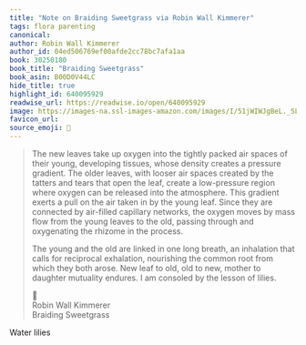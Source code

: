 ```yaml
---
title: "Note on Braiding Sweetgrass via Robin Wall Kimmerer"
tags: flora parenting
canonical: 
author: Robin Wall Kimmerer
author_id: 04ed506769ef00afde2cc78bc7afa1aa
book: 30250180
book_title: "Braiding Sweetgrass"
book_asin: B00D0V44LC
hide_title: true
highlight_id: 640095929
readwise_url: https://readwise.io/open/640095929
image: https://images-na.ssl-images-amazon.com/images/I/51jWIWJgBeL._SL200_.jpg
favicon_url: 
source_emoji: 📕
---
```


> The new leaves take up oxygen into the tightly packed air spaces of their young, developing tissues, whose density creates a pressure gradient. The older leaves, with looser air spaces created by the tatters and tears that open the leaf, create a low-pressure region where oxygen can be released into the atmosphere. This gradient exerts a pull on the air taken in by the young leaf. Since they are connected by air-filled capillary networks, the oxygen moves by mass flow from the young leaves to the old, passing through and oxygenating the rhizome in the process.
> 
> The young and the old are linked in one long breath, an inhalation that calls for reciprocal exhalation, nourishing the common root from which they both arose. New leaf to old, old to new, mother to daughter mutuality endures. I am consoled by the lesson of lilies.
> <div class="quoteback-footer"><div class="quoteback-avatar"><span class="mini-emoji"> 📕</span></div><div class="quoteback-metadata"><div class="metadata-inner"><span style="display:none">FROM:</span><div aria-label="Robin Wall Kimmerer" class="quoteback-author"> Robin Wall Kimmerer</div><div aria-label="Braiding Sweetgrass" class="quoteback-title"> Braiding Sweetgrass</div></div></div></div>

Water lilies